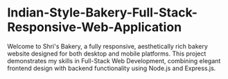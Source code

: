 # Indian-Style-Bakery-Full-Stack-Responsive-Web-Application
Welcome to Shri's Bakery, a fully responsive, aesthetically rich bakery website designed for both desktop and mobile platforms. This project demonstrates my skills in Full-Stack Web Development, combining elegant frontend design with backend functionality using Node.js and Express.js.
